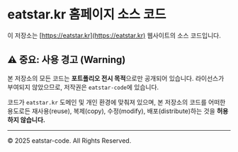 # eatstar.kr 홈페이지 소스 코드

이 저장소는 [https://eatstar.kr](https://eatstar.kr) 웹사이트의 소스 코드입니다.

## ⚠️ 중요: 사용 경고 (Warning)

본 저장소의 모든 코드는 **포트폴리오 전시 목적**으로만 공개되어 있습니다. 라이선스가 부여되지 않았으므로, 저작권은 `eatstar-code`에 있습니다.

코드가 `eatstar.kr` 도메인 및 개인 환경에 맞춰져 있으며, 본 저장소의 코드를 어떠한 용도로든 재사용(reuse), 복제(copy), 수정(modify), 배포(distribute)하는 것을 **허용하지 않습니다.**

---
© 2025 eatstar-code. All Rights Reserved.
